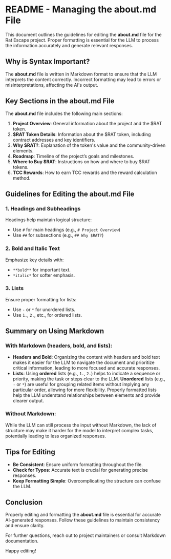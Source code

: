 # README - Managing the **about.md** File

This document outlines the guidelines for editing the **about.md** file for the Rat Escape project. Proper formatting is essential for the LLM to process the information accurately and generate relevant responses.

## Why is Syntax Important?

The **about.md** file is written in Markdown format to ensure that the LLM interprets the content correctly. Incorrect formatting may lead to errors or misinterpretations, affecting the AI's output.

## Key Sections in the about.md File

The **about.md** file includes the following main sections:

1. **Project Overview**: General information about the project and the $RAT token.
2. **$RAT Token Details**: Information about the $RAT token, including contract addresses and key identifiers.
3. **Why $RAT?**: Explanation of the token's value and the community-driven elements.
4. **Roadmap**: Timeline of the project’s goals and milestones.
5. **Where to Buy $RAT**: Instructions on how and where to buy $RAT tokens.
6. **TCC Rewards**: How to earn TCC rewards and the reward calculation method.

## Guidelines for Editing the about.md File

### 1. **Headings and Subheadings**

Headings help maintain logical structure:
- Use `#` for main headings (e.g., `# Project Overview`)
- Use `##` for subsections (e.g., `## Why $RAT?`)

### 2. **Bold and Italic Text**

Emphasize key details with:
- `**bold**` for important text.
- `*italic*` for softer emphasis.

### 3. **Lists**

Ensure proper formatting for lists:
- Use `-` or `*` for unordered lists.
- Use `1.`, `2.`, etc., for ordered lists.

## Summary on Using Markdown

### **With Markdown (headers, bold, and lists)**:
- **Headers and Bold**: Organizing the content with headers and bold text makes it easier for the LLM to navigate the document and prioritize critical information, leading to more focused and accurate responses.
- **Lists**: Using **ordered** lists (e.g., `1.`, `2.`) helps to indicate a sequence or priority, making the task or steps clear to the LLM. **Unordered** lists (e.g., `-` or `*`) are useful for grouping related items without implying any particular order, allowing for more flexibility. Properly formatted lists help the LLM understand relationships between elements and provide clearer output.

### **Without Markdown**:
While the LLM can still process the input without Markdown, the lack of structure may make it harder for the model to interpret complex tasks, potentially leading to less organized responses.

## Tips for Editing

- **Be Consistent**: Ensure uniform formatting throughout the file.
- **Check for Typos**: Accurate text is crucial for generating precise responses.
- **Keep Formatting Simple**: Overcomplicating the structure can confuse the LLM.

## Conclusion

Properly editing and formatting the **about.md** file is essential for accurate AI-generated responses. Follow these guidelines to maintain consistency and ensure clarity.

For further questions, reach out to project maintainers or consult Markdown documentation.

Happy editing!
